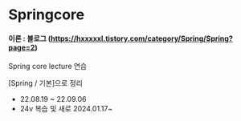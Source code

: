 # Springcore 
#### 이론 : 블로그 (https://hxxxxxl.tistory.com/category/Spring/Spring?page=2)
Spring core lecture 연습

[Spring / 기본]으로 정리
- 22.08.19 ~ 22.09.06
- 24v 복습 및 새로 2024.01.17~
